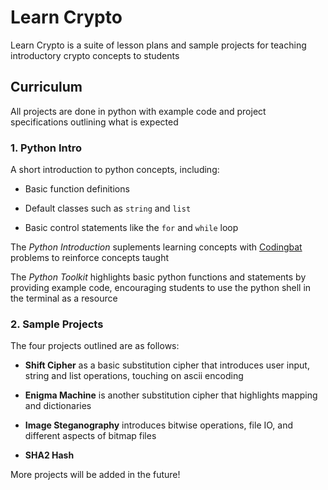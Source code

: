 # Learn Crypto

Learn Crypto is a suite of lesson plans and sample projects for teaching introductory crypto concepts to students

## Curriculum

All projects are done in python with example code and project specifications outlining what is expected 

### 1. Python Intro

A short introduction to python concepts, including: 

 * Basic function definitions
 
 * Default classes such as `string` and `list`
 
 * Basic control statements like the `for` and `while` loop
 
The *Python Introduction* suplements learning concepts with [Codingbat](https://codingbat.com/python) problems to reinforce concepts taught

The *Python Toolkit* highlights basic python functions and statements by providing example code, encouraging students to use the python shell in the terminal as a resource 

### 2. Sample Projects

The four projects outlined are as follows:

 * **Shift Cipher** as a basic substitution cipher that introduces user input, string and list operations, touching on ascii encoding

 * **Enigma Machine** is another substitution cipher that highlights mapping and dictionaries 

 * **Image Steganography** introduces bitwise operations, file IO, and different aspects of bitmap files

 * **SHA2 Hash**

More projects will be added in the future!




